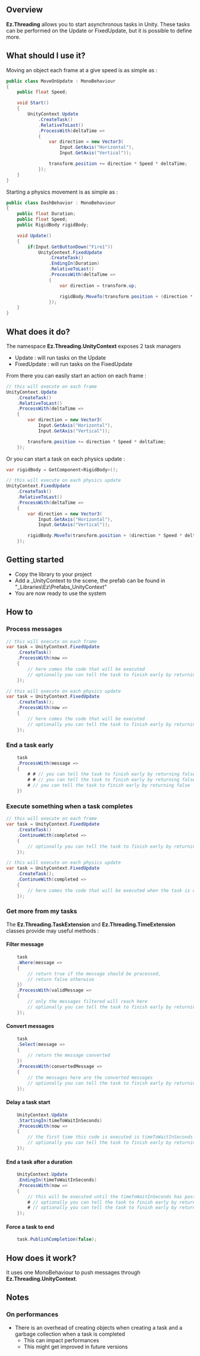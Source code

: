 ## Overview
__Ez.Threading__ allows you to start asynchronous tasks in Unity.
These tasks can be performed on the Update or FixedUpdate, but it is possible to define more.

## What should I use it?
Moving an object each frame at a give speed is as simple as :
```c#
public class MoveOnUpdate : MonoBehaviour
{
    public float Speed;

    void Start()
    {
        UnityContext.Update
            .CreateTask()
            .RelativeToLast()
            .ProcessWith(deltaTime =>
            {
                var direction = new Vector3(
                    Input.GetAxis("Horizontal"),
                    Input.GetAxis("Vertical"));

                transform.position += direction * Speed * deltaTime;
            });
    }
}
```

Starting a physics movement is as simple as :
```c#
public class DashBehavior : MonoBehaviour
{
    public float Duration;
    public float Speed;
	public RigidBody rigidBody;

    void Update()
    {
		if(Input.GetButtonDown("Fire1"))
			UnityContext.FixedUpdate
				.CreateTask()
				.EndingIn(Duration)
				.RelativeToLast()
				.ProcessWith(deltaTime =>
				{
					var direction = transform.up;

					rigidBody.MoveTo(transform.position + (direction * Speed * deltaTime));
				});
    }
}
```

## What does it do?
The namespace __Ez.Threading.UnityContext__ exposes 2 task managers
* Update : will run tasks on the Update
* FixedUpdate : will run tasks on the FixedUpdate

From there you can easily start an action on each frame :
```c#
// this will execute on each frame
UnityContext.Update
	.CreateTask()
	.RelativeToLast()
	.ProcessWith(deltaTime =>
	{
		var direction = new Vector3(
			Input.GetAxis("Horizontal"),
			Input.GetAxis("Vertical"));

		transform.position += direction * Speed * deltaTime;
	});
```

Or you can start a task on each physics update :
```c#
var rigidBody = GetComponent<RigidBody>();

// this will execute on each physics update
UnityContext.FixedUpdate
	.CreateTask()
	.RelativeToLast()
	.ProcessWith(deltaTime =>
	{
		var direction = new Vector3(
			Input.GetAxis("Horizontal"),
			Input.GetAxis("Vertical"));

		rigidBody.MoveTo(transform.position + (direction * Speed * deltaTime));
	});
```
## Getting started
* Copy the library to your project
* Add a _UnityContext to the scene, the prefab can be found in "_Libraries\Ez\Prefabs\_UnityContext"
* You are now ready to use the system

## How to
### Process messages
```c#
// this will execute on each frame
var task = UnityContext.FixedUpdate
	.CreateTask()
	.ProcessWith(now =>
	{ 
		// here comes the code that will be executed
		// optionally you can tell the task to finish early by returning false
	});

// this will execute on each physics update
var task = UnityContext.FixedUpdate
	.CreateTask();
	.ProcessWith(now =>
	{ 
		// here comes the code that will be executed
		// optionally you can tell the task to finish early by returning false
	});
```

### End a task early
```c#
	task
	.ProcessWith(message => 
	{
		# # // you can tell the task to finish early by returning false
		# # // you can tell the task to finish early by returning false
		# // you can tell the task to finish early by returning false
	})
```

### Execute something when a task completes
```c#
// this will execute on each frame
var task = UnityContext.FixedUpdate
	.CreateTask()
	.ContinueWith(completed =>
	{ 
		// optionally you can tell the task to finish early by returning false
	});

// this will execute on each physics update
var task = UnityContext.FixedUpdate
	.CreateTask();
	.ContinueWith(completed =>
	{ 
		// here comes the code that will be executed when the task is completed
	});
```

### Get more from my tasks
The __Ez.Threading.TaskExtension__ and __Ez.Threading.TimeExtension__ classes provide may useful methods :
#### Filter message
```c#
	task
	.Where(message => 
	{
		// return true if the message should be processed, 
		// return false otherwise
	})
	.ProcessWith(validMessage =>
	{
		// only the messages filtered will reach here
		// optionally you can tell the task to finish early by returning false
	});
```

#### Convert messages
```c#
	task
	.Select(message => 
	{
		// return the message converted
	})
	.ProcessWith(convertedMessage =>
	{
		// the messages here are the converted messages
		// optionally you can tell the task to finish early by returning false
	});
```

#### Delay a task start
```c#
	UnityContext.Update
	.StartingIn(timeToWaitInSeconds)
	.ProcessWith(now => 
	{
		// the first time this code is executed is timeToWaitInSeconds later
		// optionally you can tell the task to finish early by returning false
	});
```

#### End a task after a duration
```c#
	UnityContext.Update
	.EndingIn(timeToWaitInSeconds)
	.ProcessWith(now => 
	{
		// this will be executed until the timeToWaitInSeconds has passed
		# // optionally you can tell the task to finish early by returning false
		# // optionally you can tell the task to finish early by returning false
	});
```

#### Force a task to end
```c#
	task.PublishCompletion(false);
```

## How does it work?
It uses one MonoBehaviour to push messages through __Ez.Threading.UnityContext__.


## Notes
### On performances
* There is an overhead of creating objects when creating a task and a garbage collection when a task is completed
	* This can impact performances
	* This might get improved in future versions